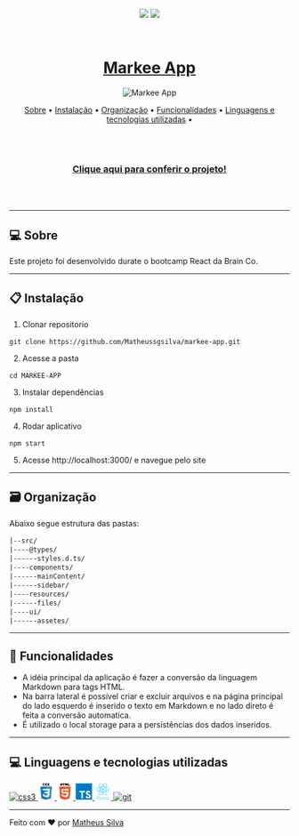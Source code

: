 <p align='center'>
<img src="https://img.shields.io/badge/MatheusSilva-Markee-App"/>
<img src="https://img.shields.io/website?url=https://markee-app-matheussgsilva.vercel.app/"/>
</p>
<br>

<h1 align='center'><a href="http://matheussilva.dev.br/" target="_blank" rel="noopener noreferrer" title="Veja o Portfolio">Markee App</a></h1>
<p align="center">
<img src="https://i.postimg.cc/dQ5Hrk4H/markee-app.jpg" alt="Markee App" width="700" height=""/>
</p>

<p align="center">
 <a href="#-sobre">Sobre</a> •
 <a href="#-instalação">Instalação</a> •
 <a href="#-organização">Organização</a> • 
 <a href="#-funcionalidades">Funcionalidades</a> •
 <a href="#-linguagens-e-tecnologias-utilizadas">Linguagens e tecnologias utilizadas</a> • 
</p>
<br>
<br>

<h3 align="center"><a href="https://markee-app-matheussgsilva.vercel.app/" target="_blank" rel="noopener noreferrer">Clique aqui para conferir o projeto!</a></h3><br>
<br>

---

## 💻 Sobre

Este projeto foi desenvolvido durate o bootcamp React da Brain Co.

---

## 📋 Instalação

1. Clonar repositorio
```
git clone https://github.com/Matheussgsilva/markee-app.git
```

2. Acesse a pasta
```
cd MARKEE-APP
```

3. Instalar dependências
```
npm install
```

4. Rodar aplicativo
```
npm start
```

5. Acesse http://localhost:3000/ e navegue pelo site

---

## 🗃 Organização
Abaixo segue estrutura das pastas:

```
|--src/
|----@types/
|------styles.d.ts/
|----components/
|------mainContent/
|------sidebar/
|----resources/
|------files/
|----ui/
|------assetes/
```

---
 
## 🧠 Funcionalidades

- A idéia principal da aplicação é fazer a conversão da linguagem Markdown para tags HTML.
- Na barra lateral é possível criar e excluir arquivos e na página principal do lado esquerdo é inserido o texto em Markdown e no lado direto é feita a conversão automatica.
- É utilizado o local storage para a persistências dos dados inseridos.

---

## 💻 Linguagens e tecnologias utilizadas
<p align="left"> <a href="#" target="_blank"> <img src="https://cdn-images-1.medium.com/max/1200/1*y1fCsOVCYCTi1B9Q_0BOYg.png" alt="css3" width="30" height="30"/> </a> <a href="https://www.w3schools.com/css/" target="_blank"> <img src="https://raw.githubusercontent.com/devicons/devicon/master/icons/css3/css3-original-wordmark.svg" alt="css3" width="30" height="30"/> </a> <a href="https://www.w3.org/html/" target="_blank"> <img src="https://raw.githubusercontent.com/devicons/devicon/master/icons/html5/html5-original-wordmark.svg" alt="html5" width="30" height="30"/> </a> <a href="https://developer.mozilla.org/en-US/docs/Web/JavaScript" target="_blank"> <img src="https://raw.githubusercontent.com/devicons/devicon/master/icons/typescript/typescript-original.svg" alt="javascript" width="30" height="30"/> </a> <a href="https://reactjs.org/" target="_blank"> <img src="https://raw.githubusercontent.com/devicons/devicon/master/icons/react/react-original-wordmark.svg" alt="react" width="30" height="30"/> </a> <a href="https://git-scm.com/" target="_blank"> <img src="https://www.vectorlogo.zone/logos/git-scm/git-scm-icon.svg" alt="git" width="30" height="30"/> </a></p>

---


<p>Feito com ❤️ por <a href="https://www.linkedin.com/in/matheus-sgsilva/" target="_blank" rel="noopener noreferrer" >Matheus Silva</a></p>
